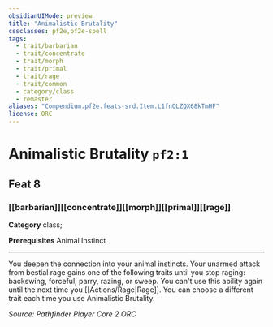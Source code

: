 ```yaml
---
obsidianUIMode: preview
title: "Animalistic Brutality"
cssclasses: pf2e,pf2e-spell
tags:
  - trait/barbarian
  - trait/concentrate
  - trait/morph
  - trait/primal
  - trait/rage
  - trait/common
  - category/class
  - remaster
aliases: "Compendium.pf2e.feats-srd.Item.L1fnOLZQX68kTmHF"
license: ORC
---
```

# Animalistic Brutality `pf2:1`
## Feat 8
### [[barbarian]][[concentrate]][[morph]][[primal]][[rage]]

**Category** class; 



**Prerequisites** Animal Instinct
* * *
You deepen the connection into your animal instincts. Your unarmed attack from bestial rage gains one of the following traits until you stop raging: backswing, forceful, parry, razing, or sweep. You can't use this ability again until the next time you [[Actions/Rage|Rage]]. You can choose a different trait each time you use Animalistic Brutality.

*Source: Pathfinder Player Core 2*
*ORC*